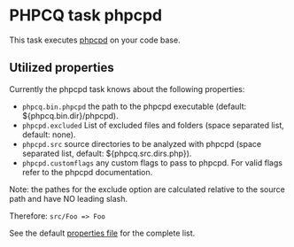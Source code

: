 PHPCQ task phpcpd
=================

This task executes [phpcpd](https://github.com/sebastianbergmann/phpcpd) on your code base.

Utilized properties
-------------------

Currently the phpcpd task knows about the following properties:
* `phpcq.bin.phpcpd` the path to the phpcpd executable (default: ${phpcq.bin.dir}/phpcpd).
* `phpcpd.excluded` List of excluded files and folders (space separated list, default: none).
* `phpcpd.src` source directories to be analyzed with phpcpd (space separated list, default: ${phpcq.src.dirs.php}).
* `phpcpd.customflags` any custom flags to pass to phpcpd. For valid flags refer to the phpcpd documentation.

Note: the pathes for the exclude option are calculated relative to the source path and have NO leading slash.

Therefore: `src/Foo => Foo`

See the default [properties file](default.properties) for the complete list.
